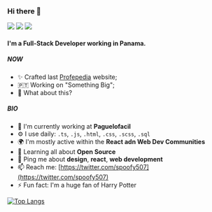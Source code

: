 ### Hi there 👋

![](https://komarev.com/ghpvc/?username=Jcanotorr06)
![](https://img.shields.io/github/commit-activity/m/jcanotorr06/jcanotorr06)
![](https://img.shields.io/github/followers/jcanotorr06?color=4C1&logo=github)

#### I'm a Full-Stack Developer working in Panama.

##### NOW

- ✨ Crafted last [Profepedia](https://profepedia.xyz) website;
- 🇵🇹 Working on "Something Big";
- 🍑 What about this?

##### BIO

- 🏢 I'm currently working at **Paguelofacil**
- ⚙️ I use daily: `.ts`, `.js`, `.html`, `.css`, `.scss`, `.sql`
- 🌍 I'm mostly active within the **React adn Web Dev Communities**
- 🌱 Learning all about **Open Source**
- 💬 Ping me about **design**, **react**, **web development**
- 📫 Reach me: [https://twitter.com/spoofy507](https://twitter.com/spoofy507)
- ⚡️ Fun fact: I'm a huge fan of Harry Potter

[![Top Langs](https://github-readme-stats.vercel.app/api/top-langs/?username=Jcanotorr06&layout=compact&langs_count=10&hide=css,html)](https://github.com/anuraghazra/github-readme-stats)
